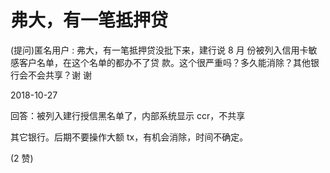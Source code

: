 # 弗大，有一笔抵押贷

(提问)匿名用户 : 弗大，有一笔抵押贷没批下来，建行说 8 月 份被列入信用卡敏感客户名单，在这个名单的都办不了贷 款。这个很严重吗？多久能消除？其他银行会不会共享？谢 谢

2018-10-27

回答：被列入建行授信黑名单了，内部系统显示 ccr，不共享

其它银行。后期不要操作大额 tx，有机会消除，时间不确定。

(2 赞)